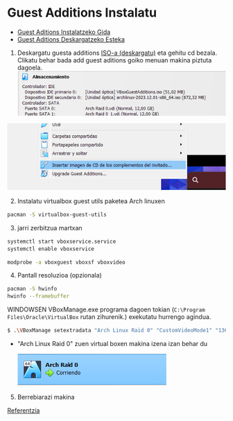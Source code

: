 # Guest Additions Instalatu

- [Guest Aditions Instalatzeko Gida ](https://wiki.archlinux.org/title/VirtualBox/Install_Arch_Linux_as_a_guest)
- [Guest Aditions Deskargatzeko Esteka](https://download.virtualbox.org/virtualbox/7.0.14)


1. Deskargatu guesta additions [ISO-a  (deskargatu)](VBoxGuestAdditions_7.0.14.iso) eta gehitu cd bezala. Clikatu behar bada add guest aditions goiko menuan makina piztuta dagoela.
![alt text](image-20.png)

![alt text](image-21.png)

2. Instalatu virtualbox guest utils paketea Arch linuxen
   
```bash
pacman -S virtualbox-guest-utils
```

3. jarri zerbitzua martxan

```bash
systemctl start vboxservice.service
systemctl enable vboxservice
```

```bash
modprobe -a vboxguest vboxsf vboxvideo
```

4. Pantall resoluzioa (opzionala)

```bash
pacman -S hwinfo
hwinfo --framebuffer
```

WINDOWSEN VBoxManage.exe programa dagoen tokian (`C:\Program Files\Oracle\VirtualBox` rutan zihurenik.) exekutatu hurrengo agindua. 

```bash
$ .\VBoxManage setextradata "Arch Linux Raid 0" "CustomVideoMode1" "1360x768x24"
```

- "Arch Linux Raid 0" zuen virtual boxen makina izena izan behar du
![alt text](image-22.png)


5. Berrebiarazi makina

[Referentzia](https://wiki.archlinux.org/title/VirtualBox/Install_Arch_Linux_as_a_guest)
